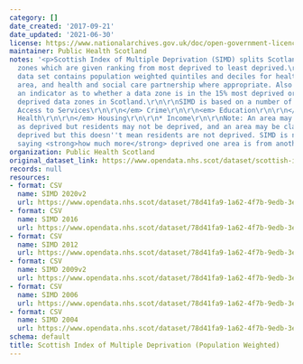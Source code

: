 ```yaml
---
category: []
date_created: '2017-09-21'
date_updated: '2021-06-30'
license: https://www.nationalarchives.gov.uk/doc/open-government-licence/version/3/
maintainer: Public Health Scotland
notes: '<p>Scottish Index of Multiple Deprivation (SIMD) splits Scotland into data
  zones which are given ranking from most deprived to least deprived.\r\n\r\nThis
  data set contains population weighted quintiles and deciles for health board, council
  area, and health and social care partnership where appropriate. Also available is
  an indicator as to whether a data zone is in the 15% most deprived or 15% least
  deprived data zones in Scotland.\r\n\r\nSIMD is based on a number of indicators:\r\n\r\n<em>
  Access to Services\r\n\r\n</em> Crime\r\n\r\n<em> Education\r\n\r\n</em> Employment\r\n\r\n<em>
  Health\r\n\r\n</em> Housing\r\n\r\n* Income\r\n\r\nNote: An area may be classed
  as deprived but residents may not be deprived, and an area may be classed as not
  deprived but this doesn''t mean residents are not deprived. SIMD is not a tool for
  saying <strong>how much more</strong> deprived one area is from another.</p>'
organization: Public Health Scotland
original_dataset_link: https://www.opendata.nhs.scot/dataset/scottish-index-of-multiple-deprivation
records: null
resources:
- format: CSV
  name: SIMD 2020v2
  url: https://www.opendata.nhs.scot/dataset/78d41fa9-1a62-4f7b-9edb-3e8522a93378/resource/acade396-8430-4b34-895a-b3e757fa346e/download/simd2020v2_22062020.csv
- format: CSV
  name: SIMD 2016
  url: https://www.opendata.nhs.scot/dataset/78d41fa9-1a62-4f7b-9edb-3e8522a93378/resource/cadf715a-c365-4dcf-a6e0-acd7e3af21ec/download/simd2016_18052020.csv
- format: CSV
  name: SIMD 2012
  url: https://www.opendata.nhs.scot/dataset/78d41fa9-1a62-4f7b-9edb-3e8522a93378/resource/dd4b13d3-066b-4714-bb1f-730e1a1ee692/download/simd2012_02042020.csv
- format: CSV
  name: SIMD 2009v2
  url: https://www.opendata.nhs.scot/dataset/78d41fa9-1a62-4f7b-9edb-3e8522a93378/resource/d9738550-4cf9-428e-8453-c2aad463ff68/download/simd2009v2_23062019.csv
- format: CSV
  name: SIMD 2006
  url: https://www.opendata.nhs.scot/dataset/78d41fa9-1a62-4f7b-9edb-3e8522a93378/resource/6f871d03-d2af-4fe2-a615-d2d2ca76c3a5/download/simd2006_02042020.csv
- format: CSV
  name: SIMD 2004
  url: https://www.opendata.nhs.scot/dataset/78d41fa9-1a62-4f7b-9edb-3e8522a93378/resource/a97fca71-ebbb-4897-a611-88024a76ff21/download/simd2004_02042020.csv
schema: default
title: Scottish Index of Multiple Deprivation (Population Weighted)
---
```

